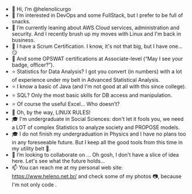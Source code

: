 - 👋 Hi, I’m @helenolicurgo
- 👀 I’m interested in DevOps and some FullStack, but I prefer to be full of snacks.
- 🌱 I’m currently leaning about AWS Cloud services, administration and security. And I recently brush up my moves with Linux and I'm back in business.
- 🌟 I have a Scrum Certification. I know, it's not that big, but I have one... :smirk:
- 🌟 And some OPSWAT certifications at Associate-level (“May I see your badge, officer?”).
- ⭐ Statistics for Data Analysis? I got you convert (in numbers) with a lot of experience under my belt in Advanced Statistical Analysis.
- ⭐ I know a basic of Java (and I'm not good at all with this since college).
- ⭐ SQL? Only the most basic skills for DB access and manipulation.
- ⭐ Of course the useful Excel... Who doesn’t?
- 🌟 Oh, by the way, LINUX RULES!
- 🎓 I'm undergraduate in Social Sciences: don't let it fools you, we need a LOT of complex Statistics to analyze society and PROPOSE models.
- 🎓 I do not finish my undergraduation in Physics and I have no plans too in any foreseeable future. But I keep all the good tools from this time in my utility belt 🦇.
- 💞️ I’m looking to collaborate on ... Oh gosh, I don't have a slice of idea here. Let's see what the future holds...
- 📫 You can reach me at my personal web site: https://www.heleno.net.br/ and check some of my photos :camera:, because I'm not only code .

<!---
helenolicurgo/helenolicurgo is a ✨ special ✨ repository because its `README.md` (this file) appears on your GitHub profile.
You can click the Preview link to take a look at your changes.
--->

